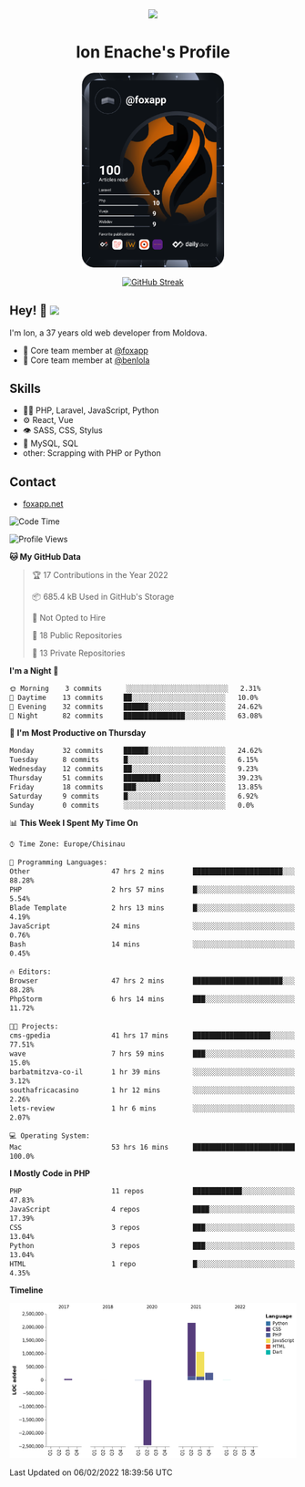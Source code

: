 <div id="header" align="center">
  <img src="https://media.giphy.com/media/M9gbBd9nbDrOTu1Mqx/giphy.gif" width="100"/>
	<h1>Ion Enache's Profile</h1>
</div>
<div align="center">
	<a href="https://app.daily.dev/foxapp"><img src="https://github.com/foxapp/foxapp/blob/master/devcard.svg" width="250" alt="Ion Enache's Dev Card"/></a>
</div>


<div align="center">
	
[![GitHub Streak](http://github-readme-streak-stats.herokuapp.com?user=foxapp&hide_border=true&date_format=M%20j%5B%2C%20Y%5D)](https://git.io/streak-stats)
	
</div>


## Hey! 👋 <img src="https://media.giphy.com/media/hvRJCLFzcasrR4ia7z/giphy.gif" width="30px"/>
I'm Ion, a 37 years old web developer from Moldova.


- 👥 Core team member at [@foxapp](https://github.com/foxapp)
- 👥 Core team member at [@benlola](https://github.com/benlola)

## Skills
- 👨‍💻 PHP, Laravel, JavaScript, Python
- ⚙️ React, Vue
- 👁️ SASS, CSS, Stylus
- 💽 MySQL, SQL
- other: Scrapping with PHP or Python

## Contact
- [foxapp.net](https://www.foxapp.net)

<!--START_SECTION:waka-->
![Code Time](http://img.shields.io/badge/Code%20Time-244%20hrs%2048%20mins-blue)

![Profile Views](http://img.shields.io/badge/Profile%20Views-4-blue)

**🐱 My GitHub Data** 

> 🏆 17 Contributions in the Year 2022
 > 
> 📦 685.4 kB Used in GitHub's Storage 
 > 
> 🚫 Not Opted to Hire
 > 
> 📜 18 Public Repositories 
 > 
> 🔑 13 Private Repositories  
 > 
**I'm a Night 🦉** 

```text
🌞 Morning    3 commits      ░░░░░░░░░░░░░░░░░░░░░░░░░   2.31% 
🌆 Daytime    13 commits     ██░░░░░░░░░░░░░░░░░░░░░░░   10.0% 
🌃 Evening    32 commits     ██████░░░░░░░░░░░░░░░░░░░   24.62% 
🌙 Night      82 commits     ███████████████░░░░░░░░░░   63.08%

```
📅 **I'm Most Productive on Thursday** 

```text
Monday       32 commits     ██████░░░░░░░░░░░░░░░░░░░   24.62% 
Tuesday      8 commits      █░░░░░░░░░░░░░░░░░░░░░░░░   6.15% 
Wednesday    12 commits     ██░░░░░░░░░░░░░░░░░░░░░░░   9.23% 
Thursday     51 commits     █████████░░░░░░░░░░░░░░░░   39.23% 
Friday       18 commits     ███░░░░░░░░░░░░░░░░░░░░░░   13.85% 
Saturday     9 commits      █░░░░░░░░░░░░░░░░░░░░░░░░   6.92% 
Sunday       0 commits      ░░░░░░░░░░░░░░░░░░░░░░░░░   0.0%

```


📊 **This Week I Spent My Time On** 

```text
⌚︎ Time Zone: Europe/Chisinau

💬 Programming Languages: 
Other                    47 hrs 2 mins       ██████████████████████░░░   88.28% 
PHP                      2 hrs 57 mins       █░░░░░░░░░░░░░░░░░░░░░░░░   5.54% 
Blade Template           2 hrs 13 mins       █░░░░░░░░░░░░░░░░░░░░░░░░   4.19% 
JavaScript               24 mins             ░░░░░░░░░░░░░░░░░░░░░░░░░   0.76% 
Bash                     14 mins             ░░░░░░░░░░░░░░░░░░░░░░░░░   0.45%

🔥 Editors: 
Browser                  47 hrs 2 mins       ██████████████████████░░░   88.28% 
PhpStorm                 6 hrs 14 mins       ███░░░░░░░░░░░░░░░░░░░░░░   11.72%

🐱‍💻 Projects: 
cms-gpedia               41 hrs 17 mins      ███████████████████░░░░░░   77.51% 
wave                     7 hrs 59 mins       ███░░░░░░░░░░░░░░░░░░░░░░   15.0% 
barbatmitzva-co-il       1 hr 39 mins        ░░░░░░░░░░░░░░░░░░░░░░░░░   3.12% 
southafricacasino        1 hr 12 mins        ░░░░░░░░░░░░░░░░░░░░░░░░░   2.26% 
lets-review              1 hr 6 mins         ░░░░░░░░░░░░░░░░░░░░░░░░░   2.07%

💻 Operating System: 
Mac                      53 hrs 16 mins      █████████████████████████   100.0%

```

**I Mostly Code in PHP** 

```text
PHP                      11 repos            ████████████░░░░░░░░░░░░░   47.83% 
JavaScript               4 repos             ████░░░░░░░░░░░░░░░░░░░░░   17.39% 
CSS                      3 repos             ███░░░░░░░░░░░░░░░░░░░░░░   13.04% 
Python                   3 repos             ███░░░░░░░░░░░░░░░░░░░░░░   13.04% 
HTML                     1 repo              █░░░░░░░░░░░░░░░░░░░░░░░░   4.35%

```


**Timeline**

![Chart not found](https://raw.githubusercontent.com/foxapp/foxapp/master/charts/bar_graph.png) 


 Last Updated on 06/02/2022 18:39:56 UTC
<!--END_SECTION:waka-->
